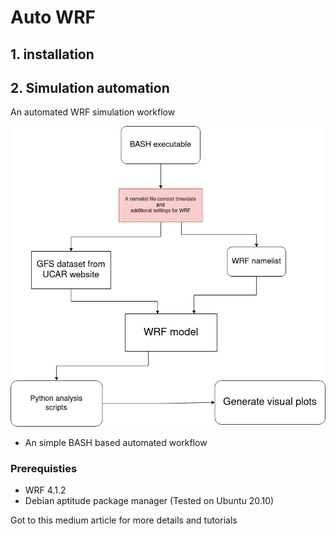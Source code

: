 # Auto WRF

## 1. installation 


## 2. Simulation automation 

An  automated WRF simulation workflow 

![](img/Untitled%20Diagram.png)

- An simple BASH based automated workflow

### Prerequisties 

- WRF 4.1.2 
- Debian aptitude package manager (Tested on Ubuntu 20.10)

Got to this medium article for more details and tutorials

